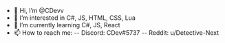 - 👋 Hi, I’m @CDevv
- 👀 I’m interested in C#, JS, HTML, CSS, Lua
- 🌱 I’m currently learning C#, JS, React
- 📫 How to reach me:
-- Discord: CDev#5737
-- Reddit: u/Detective-Next

<!---
CDevv/CDevv is a ✨ special ✨ repository because its `README.md` (this file) appears on your GitHub profile.
You can click the Preview link to take a look at your changes.
--->
